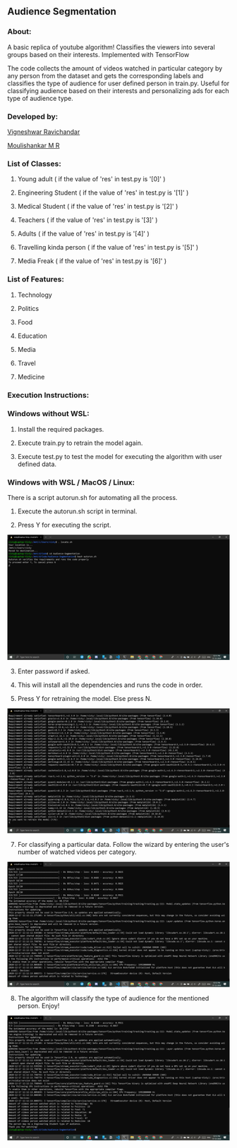 ## Audience Segmentation

### About:

A basic replica of youtube algorithm! Classifies the viewers into several groups based on their interests. Implemented with TensorFlow

The code collects the amount of videos watched in particular category by any person from the dataset and gets the corresponding labels and classifies the type of audience for user defined person in train.py. Useful for classifying audience based on their interests and personalizing ads for each type of audience type.

### Developed by:
[Vigneshwar Ravichandar](https://github.com/ToastCoder)

[Moulishankar M R](https://github.com/Moulishankar10)

### List of Classes:

1. Young adult ( if the value of 'res' in test.py is '[0]' )

2. Engineering Student ( if the value of 'res' in test.py is '[1]' )

3. Medical Student ( if the value of 'res' in test.py is '[2]' )

4. Teachers ( if the value of 'res' in test.py is '[3]' )

5. Adults ( if the value of 'res' in test.py is '[4]' )

6. Travelling kinda person ( if the value of 'res' in test.py is '[5]' )

7. Media Freak ( if the value of 'res' in test.py is '[6]' )

### List of Features: 

1. Technology

2. Politics

3. Food

4. Education

5. Media

6. Travel

7. Medicine

### Execution Instructions:

### Windows without WSL:

1. Install the required packages.

2. Execute train.py to retrain the model again.

3. Execute test.py to test the model for executing the algorithm with user defined data.

### Windows with WSL / MacOS / Linux:

There is a script autorun.sh for automating all the process.

1. Execute the autorun.sh script in terminal.

2. Press Y for executing the script.

![shell1](https://github.com/ToastCoder/Audience-Segmentation/blob/master/images/image1.png)

3. Enter password if asked.

4. This will install all the dependencies and runs the code in order.

5. Press Y for retraining the model. Else press N.

![shell2](https://github.com/ToastCoder/Audience-Segmentation/blob/master/images/image2.png)

7. For classifying a particular data. Follow the wizard by entering the user's number of watched videos per category.

![shell3](https://github.com/ToastCoder/Audience-Segmentation/blob/master/images/image3.png)

8. The algorithm will classify the type of audience for the mentioned person. Enjoy!

![shell4](https://github.com/ToastCoder/Audience-Segmentation/blob/master/images/image4.png)

